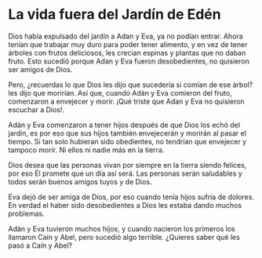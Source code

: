# La vida fuera del Jardín de Edén

Dios había expulsado del jardín a Adan y Eva, ya no podían entrar. Ahora tenían que trabajar muy duro para poder tener alimento, y en vez de tener árboles con frutos deliciosos, les crecian espinas y plantas que no daban fruto. Esto sucedió porque Adan y Eva fueron desobedientes, no quisieron ser amigos de Dios.

Pero, ¿recuerdas lo que Dios les dijo que sucedería si comían de ese árbol? les dijo que morirían. Así que, cuando Adán y Eva comieron del fruto, comenzaron a envejecer y morir. ¡Qué triste que Adan y Eva no quisieron escuchar a Dios!.

Adán y Eva comenzaron a tener hijos después de que Dios los echó del jardín, es por eso que sus hijos también envejecerán y morirán al pasar el tiempo. Si tan solo hubieran sido obedientes, no tendrían que envejecer y tampoco morir. Ni ellos ni nadie más en la tierra.

Dios desea que las personas vivan por siempre en la tierra siendo felices, por eso Él promete que un día así será. Las personas serán saludables y todos serán buenos amigos tuyos y de Dios.

Eva dejó de ser amiga de Dios, por eso cuando tenía hijos sufría de dolores. En verdad el haber sido desobedientes a Dios les estaba dando muchos problemas.

Adán y Eva tuvieron muchos hijos, y cuando nacieron los primeros los llamaron Caín y Abel, pero sucedió algo terrible. ¿Quieres saber qué les pasó a Caín y Abel?
